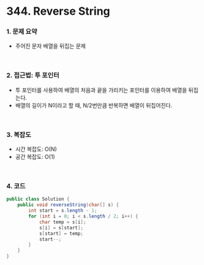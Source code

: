 # 344. Reverse String

### 1. 문제 요약

- 주어진 문자 배열을 뒤집는 문제

<br>

### 2. 접근법: 투 포인터

- 투 포인터를 사용하여 배열의 처음과 끝을 가리키는 포인터를 이용하여 배열을 뒤집는다.
- 배열의 길이가 N이라고 할 때, N/2번만큼 반복하면 배열이 뒤집어진다.

<br>

### 3. 복잡도

- 시간 복잡도: O(N)
- 공간 복잡도: O(1)

<br>

### 4. 코드

``` Java
public class Solution {
    public void reverseString(char[] s) {
        int start = s.length - 1;
        for (int i = 0; i < s.length / 2; i++) {
            char temp = s[i];
            s[i] = s[start];
            s[start] = temp;
            start--;
        }
    }
}

```
